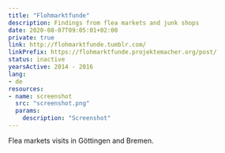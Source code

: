 ```yaml
---
title: "Flohmarktfunde"
description: Findings from flea markets and junk shops
date: 2020-08-07T09:05:01+02:00
private: true
link: http://flohmarktfunde.tumblr.com/
linkPrefix: https://flohmarktfunde.projektemacher.org/post/
status: inactive
yearsActive: 2014 - 2016
lang:
- de
resources:
- name: screenshot
  src: "screenshot.png"
  params:
    description: "Screenshot"
---
```

Flea markets visits in Göttingen and Bremen.
